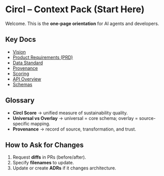 # Circl – Context Pack (Start Here)

Welcome. This is the **one-page orientation** for AI agents and developers.

## Key Docs
- [Vision](/docs/vision/100-vision.md)
- [Product Requirements (PRD)](/docs/ops/200-prd.md)
- [Data Standard](/docs/ops/500-data-standard.md)
- [Provenance](/docs/ops/520-provenance.md)
- [Scoring](/docs/ops/530-scoring.md)
- [API Overview](/docs/apis/400-api-overview.md)
- [Schemas](/schemas/)

## Glossary
- **Circl Score** → unified measure of sustainability quality.
- **Universal vs Overlay** → universal = core schema; overlay = source-specific mapping.
- **Provenance** → record of source, transformation, and trust.

## How to Ask for Changes
1. Request **diffs** in PRs (before/after).
2. Specify **filenames** to update.
3. Update or create **ADRs** if it changes architecture.

